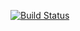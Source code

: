 [![Build Status](https://travis-ci.org/vidocco/react-popup.svg?branch=master)](https://travis-ci.org/vidocco/react-popup)